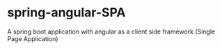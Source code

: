 # spring-angular-SPA
A spring boot application with angular as a client side framework (Single Page Application)
